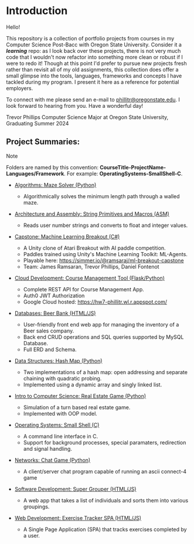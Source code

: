 # Introduction
Hello!

This repository is a collection of portfolio projects from courses in my Computer Science Post-Bacc with Oregon State University. Consider it a ***learning*** repo: as I look back over these projects, there is not very much code that I wouldn't now refactor into something more clean or robust if I were to redo it! Though at this point I'd prefer to pursue new projects fresh rather than revisit all of my old assignments, this collection does offer a small glimpse into the tools, languages, frameworks and concepts I have tackled during my program. I present it here as a reference for potential employers.

To connect with me please send an e-mail to [phillitr@oregonstate.edu](mailto:phillitr@oregonstate.edu). I look forward to hearing from you. Have a wonderful day!

Trevor Phillips
Computer Science Major at Oregon State University, Graduating Summer 2024

## Project Summaries:
> [!NOTE]
> Folders are named by this convention: **CourseTitle-ProjectName-Languages/Framework**. 
> For example: **OperatingSystems-SmallShell-C**.
 
- [Algorithms: Maze Solver (Python)](<Algorithms-MazeSolver-Python>)
    - Algorithmically solves the minimum length path through a walled maze.

- [Architecture and Assembly: String Primitives and Macros (ASM)](<Architecture-StringPrimitivesMacros-ASM>)
    - Reads user number strings and converts to float and integer values.

- [Capstone: Machine Learning Breakout (C#)](<Capstone-MachineLearningBreakout-CSharp>)
    - A Unity clone of Atari Breakout with AI paddle competition.
    - Paddles trained using Unity's Machine Learning Toolkit: ML-Agents.
    - Playable here: https://simmer.io/@ramsaraj/ml-breakout-capstone
    - Team: James Ramsaran, Trevor Phillips, Daniel Fontenot

- [Cloud Development: Course Management Tool (Flask/Python)](<CloudDevelopment-CourseManagementTool-Flask&Python>)
    - Complete REST API for Course Management App.
    - Auth0 JWT Authorization
    - Google Cloud hosted: https://hw7-phillitr.wl.r.appspot.com/

- [Databases: Beer Bank (HTML/JS)](<Databases-BeerBank-NodeJS&HTML>)
    - User-friendly front end web app for managing the inventory of a Beer sales company.
    - Back end CRUD operations and SQL queries supported by MySQL Database.
    - Full ERD and Schema.

- [Data Structures: Hash Map (Python)](<DataStructures-HashMap-Python>)
    - Two implementations of a hash map: open addressing and separate chaining with quadratic probing.
    - Implemented using a dynamic array and singly linked list.

- [Intro to Computer Science: Real Estate Game (Python)](<IntroCS-RealEstateGame-Python>)
    - Simulation of a turn based real estate game.
    - Implemented with OOP model.

- [Operating Systems: Small Shell (C)](<OperatingSystems-SmallShell-C>)
    - A command line interface in C.
    - Support for background processes, special paramaters, redirection and signal handling.

- [Networks: Chat Game (Python)](<Networks-ChatGame-Python>)
    - A client/server chat program capable of running an ascii connect-4 game 

- [Software Development: Super Grouper (HTML/JS)](<SoftwareDevelopment-SuperGrouper-NodeJS&HTML>)
    - A web app that takes a list of individuals and sorts them into various groupings.

- [Web Development: Exercise Tracker SPA (HTML/JS)](<WebDevelopment-ExerciseTrackerSPA-NodeJS&HTML>)
    - A Single Page Application (SPA) that tracks exercises completed by a user.